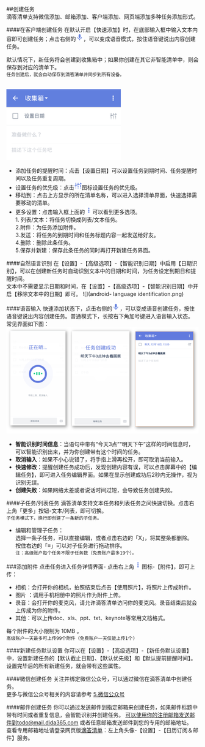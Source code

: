 ##创建任务
<br >滴答清单支持微信添加、邮箱添加、客户端添加、网页端添加多种任务添加形式。

####在客户端创建任务
在默认开启【快速添加】时，在底部输入框中输入文本内容即可创建任务；点击右侧的<img src="../images/images_android/image002.png" title="切换语音" width="20"/>，可以变成语音模式，按住语音键说出内容创建任务。

默认情况下，新任务将会创建到收集箱中；如果你创建在其它非智能清单中，则会保存到对应的清单下。<br>`任务创建后，就会自动保存到滴答清单并同步到所有设备。`

<br ><img src="../images/images_android/image3103.png" title="新建任务界面" width="300" />

* 添加任务的提醒时间：点击【设置日期】可以设置任务到期时间、任务提醒时间以及任务重复周期。
* 设置任务的优先级：点击<img src="../images/images_android/image003.png" title="更多" width="20" />图标设置任务的优先级。
* 移动到：点击上方显示的所在清单名称，可以进入选择清单界面，快速选择需要移动的清单。
* 更多设置：点击输入框上面的<img src="../images/images_android/image001.png" title="更多" width="20" />可以看到更多选项。
<br >1. 列表/文本：将任务切换成列表/文本任务。
<br >2.附件：为任务添加附件。
<br >3.发送：将任务的到期时间和任务标题内容一起发送给好友。
<br >4.删除：删除此条任务。
<br >5.保存并新建：保存此条任务的同时再打开新建任务界面。

####自然语言识别
在【设置】-【高级选项】-【智能识别日期】中启用【日期识别】，可以在创建新任务时自动识别文本中的日期和时间，为任务设定到期日和提醒时间。
<br >文本中不需要显示日期和时间，在【设置】-【高级选项】-【智能识别日期】中开启【移除文本中的日期】即可。
![](android- language identification.png)

####语音输入
快速添加状态下，点击右侧的<img src="../images/images_android/image002.png" title="切换语音" width="20"/>，可以变成语音创建任务，按住语音键说出内容创建任务。普通模式下，长按右下角加号键进入语音输入状态。
<br >常见界面如下图：
<br ><img src="../images/images_android/image3104.png" title="语音输入"/>
- **智能识别时间信息**：当语句中带有“今天3点”“明天下午”这样的时间信息时，可以智能识别出来，并为你创建带有这个时间的任务。
- **取消输入**：如果不小心说错了，将手指上滑再松开，即可取消当前输入。
- **快速修改**：提醒创建任务成功后，发现创建内容有误，可以点击屏幕中的【编辑任务】，即可进入任务编辑界面。如果在显示创建成功后2秒内无操作，视为识别无误。
- **创建失败**：如果网络太差或者说话时间过短，会导致任务创建失败。

####子任务/列表任务
滴答清单支持文本任务和列表任务之间快速切换。点击右上角「更多」按钮-文本/列表，即可切换。
<br >`子任务模式下，换行即创建了一条新的子任务。`

* 编辑和管理子任务：
<br>选择一条子任务，可以直接编辑，或者点击右边的「X」，将其整条都删除。
<br >按住右边的「≡」可以对子任务进行拖动排序。
<br >`注：高级账户每个任务不限子任务数（免费账户最多19个）。`

###添加附件
点击任务进入任务详情界面- 点击右上角<img src="../images/images_android/image001.png" title="更多" width="20" />图标-【附件】，即可上传：
* 相机：会打开你的相机，拍照结束后点击【使用照片】，将照片上传成附件。
* 图片 ：调用手机相册中的照片作为附件上传。
* 录音：会打开你的麦克风，请允许滴答清单访问你的麦克风。录音结束后就会上传成为你的附件。
* 其他：可以上传doc、xls、ppt、txt、keynote等常用文档格式。

每个附件的大小限制为 10MB 。
<br >`高级账户一天最多可上传99个附件（免费账户一天仅能上传1个)`

####新建任务默认设置
你可以在【设置】-【高级选项】-【新任务默认设置】中，设置新建任务的【默认截止日期】、【默认优先级】和【默认提前提醒时间】。
设置完毕后的所有新建任务，就会带有这些属性。

####微信创建任务
关注并绑定微信公众号，可以通过微信在滴答清单中创建任务。
<br >更多与微信公众号相关的内容请参考 [5.微信公众号](wechat/README.md)

####邮件创建任务
你可以通过发送邮件到指定邮箱来创建任务，如果邮件标题中带有时间或者重复信息，会智能识别并创建任务。
可以使用你的注册邮箱发送邮件到todo@mail.dida365.com 或者任意邮箱发送邮件到您的专用的邮箱地址。
<br >查看专用邮箱地址请登录网页版[滴答清单](https://www.dida365.com/)：左上角头像-【设置】-【日历订阅＆邮件】服务。
